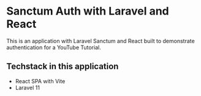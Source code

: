 # Sanctum Auth with Laravel and React

This is an application with Laravel Sanctum and React built to demonstrate authentication for a YouTube Tutorial.

## Techstack in this application

- React SPA with Vite
- Laravel 11
